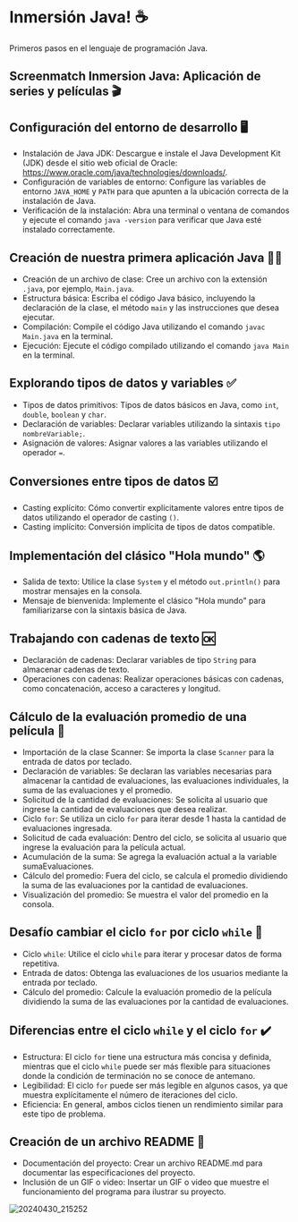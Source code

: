 # Inmersión Java! ☕
Primeros pasos en el lenguaje de programación Java. 

## Screenmatch Inmersion Java: Aplicación de series y películas 🎬

## Configuración del entorno de desarrollo 🖥️

- Instalación de Java JDK: Descargue e instale el Java Development Kit (JDK) desde el sitio web oficial de Oracle: https://www.oracle.com/java/technologies/downloads/.
- Configuración de variables de entorno: Configure las variables de entorno `JAVA_HOME` y `PATH` para que apunten a la ubicación correcta de la instalación de Java.
- Verificación de la instalación: Abra una terminal o ventana de comandos y ejecute el comando `java -version` para verificar que Java esté instalado correctamente.

## Creación de nuestra primera aplicación Java 👩‍💻

- Creación de un archivo de clase: Cree un archivo con la extensión `.java`, por ejemplo, `Main.java`.
- Estructura básica: Escriba el código Java básico, incluyendo la declaración de la clase, el método `main` y las instrucciones que desea ejecutar.
- Compilación: Compile el código Java utilizando el comando `javac Main.java` en la terminal.
- Ejecución: Ejecute el código compilado utilizando el comando `java Main` en la terminal.

## Explorando tipos de datos y variables ✅

- Tipos de datos primitivos: Tipos de datos básicos en Java, como `int`, `double`, `boolean` y `char`.
- Declaración de variables: Declarar variables utilizando la sintaxis `tipo nombreVariable;`.
- Asignación de valores: Asignar valores a las variables utilizando el operador `=`.

## Conversiones entre tipos de datos ☑️

- Casting explícito: Cómo convertir explícitamente valores entre tipos de datos utilizando el operador de casting `()`.
- Casting implícito: Conversión implícita de tipos de datos compatible.

## Implementación del clásico "Hola mundo" 🌎

- Salida de texto: Utilice la clase `System` y el método `out.println()` para mostrar mensajes en la consola.
- Mensaje de bienvenida: Implemente el clásico "Hola mundo" para familiarizarse con la sintaxis básica de Java.

## Trabajando con cadenas de texto 🆗

- Declaración de cadenas: Declarar variables de tipo `String` para almacenar cadenas de texto.
- Operaciones con cadenas: Realizar operaciones básicas con cadenas, como concatenación, acceso a caracteres y longitud.

## Cálculo de la evaluación promedio de una película 🔢

- Importación de la clase Scanner: Se importa la clase `Scanner` para la entrada de datos por teclado.
- Declaración de variables: Se declaran las variables necesarias para almacenar la cantidad de evaluaciones, las evaluaciones individuales, la suma de las evaluaciones y el promedio.
- Solicitud de la cantidad de evaluaciones: Se solicita al usuario que ingrese la cantidad de evaluaciones que desea realizar.
- Ciclo `for`: Se utiliza un ciclo `for` para iterar desde 1 hasta la cantidad de evaluaciones ingresada.
- Solicitud de cada evaluación: Dentro del ciclo, se solicita al usuario que ingrese la evaluación para la película actual.
- Acumulación de la suma: Se agrega la evaluación actual a la variable sumaEvaluaciones.
- Cálculo del promedio: Fuera del ciclo, se calcula el promedio dividiendo la suma de las evaluaciones por la cantidad de evaluaciones.
- Visualización del promedio: Se muestra el valor del promedio en la consola.

## Desafío cambiar el ciclo `for` por ciclo `while` 🚨
- Ciclo `while`: Utilice el ciclo `while` para iterar y procesar datos de forma repetitiva.
- Entrada de datos: Obtenga las evaluaciones de los usuarios mediante la entrada por teclado.
- Cálculo del promedio: Calcule la evaluación promedio de la película dividiendo la suma de las evaluaciones por la cantidad de evaluaciones.

## Diferencias entre el ciclo `while` y el ciclo `for` ✔️

- Estructura: El ciclo `for` tiene una estructura más concisa y definida, mientras que el ciclo `while` puede ser más flexible para situaciones donde la condición de terminación no se conoce de antemano.
- Legibilidad: El ciclo `for` puede ser más legible en algunos casos, ya que muestra explícitamente el número de iteraciones del ciclo.
- Eficiencia: En general, ambos ciclos tienen un rendimiento similar para este tipo de problema.

## Creación de un archivo README 📑

- Documentación del proyecto: Crear un archivo README.md para documentar las especificaciones del proyecto.
- Inclusión de un GIF o video: Insertar un GIF o video que muestre el funcionamiento del programa para ilustrar su proyecto.

![20240430_215252](https://github.com/Orliluq/screenmatch-inmersion-java/assets/122529721/54a75f74-0af8-4fa5-b1b0-ae195849aff8)

